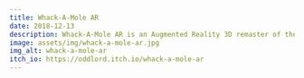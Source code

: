```yaml
---
title: Whack-A-Mole AR
date: 2018-12-13
description: Whack-A-Mole AR is an Augmented Reality 3D remaster of the classic game Whack-A-Mole. Made with Zapworks Studio and Javascript.
image: assets/img/whack-a-mole-ar.jpg
img_alt: whack-a-mole-ar
itch_io: https://oddlord.itch.io/whack-a-mole-ar
---
```

